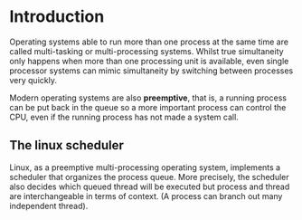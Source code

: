 # Introduction

Operating systems able to run more than one process at the same time are called multi-tasking or multi-processing systems. Whilst true simultaneity only happens when more than one processing unit is available, even single processor systems can mimic simultaneity by switching between processes very quickly.

Modern operating systems are also **preemptive**, that is, a running process can be put back in the queue so a more important process can control the CPU, even if the running process has not made a system call.

## The linux scheduler

Linux, as a preemptive multi-processing operating system, implements a scheduler that organizes the process queue. More precisely, the scheduler also decides which queued thread will be executed but process and thread are interchangeable in terms of context. (A process can branch out many independent thread). 

